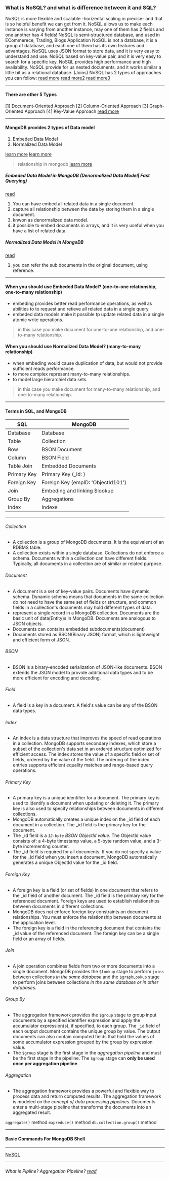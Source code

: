 ### What is NoSQL? and what is difference between it and SQL?

NoSQL is more flexible and scalable -horizental scaling in precise- and that is so helpful benefit we can get from it.
NoSQL allows us to make each instance is varying from another instance, may one of them has 2 fields and one another has 4 fields!
NoSQL is semi-structured database, and used in ECommerece, Trading, Blogs Application
NoSQL is not a database, it is a group of database, and each one of them has its own features and advantages.
NoSQL uses JSON format to store data, and it is very easy to understand and use.
NoSQL based on key-value pair, and it is very easy to search for a specific key.
NoSQL provides high performance and high availability.
NoSQL provide for us nested documents, and it works similar a little bit as a relational database. (Joins)
NoSQL has 2 types of approaches you can follow:
[read more](https://www.mongodb.com/nosql-explained/nosql-vs-sql)
[read more2](https://www.ibm.com/cloud/blog/sql-vs-nosql)
[read more3](https://www.coursera.org/articles/nosql-vs-sql)

---

#### There are other 5 Types

[1] Document-Oriented Approach
[2] Column-Oriented Approach
[3] Graph-Oriented Approach
[4] Key-Value Approach
[read more](https://www.mongodb.com/scale/types-of-nosql-databases)

---

#### MongoDB provides 2 types of Data model

1. Embeded Data Model
2. Normalized Data Model

[learn more](https://www.tutorialspoint.com/mongodb/mongodb_data_modeling.htm#:~:text=MongoDB%20provides%20two%20types%20of%20data%20models%3A%20%E2%80%94,either%20of%20the%20models%20while%20preparing%20your%20document.)
[learn more](https://www.mongodb.com/docs/manual/core/data-modeling-introduction/)

> relationship in mongodb [learn more](https://www.educba.com/mongodb-relationships/)

##### Embeded Data Model in MongoDB (Denormalized Data Model| Fast Querying)

[read](https://www.mongodb.com/docs/manual/core/data-model-design/#std-label-data-modeling-embedding)

1. You can have embed all related data in a single document.
2. capture all relationship between the data by storing them in a single document.
3. knwon as denormalized data model.
4. it possible to embed documents in arrays, and it is very useful when you have a list of related data.

##### Normalized Data Model in MongoDB

[read](https://www.mongodb.com/docs/manual/core/data-model-design/#normalized-data-models)

1. you can refer the sub documents in the original document, using reference.

---

#### When you should use Embeded Data Model? (one-to-one relationship, one-to-many relationship)

- embeding provides better read performance operations, as well as abilities to to request and retieve all related data in a single query.
- embeded data models make it possible tp update related data in a single atomic write operations.

> in this case you make document for one-to-one relationship, and one-to-many relationship.

#### When you should use Normalized Data Model? (many-to-many relationship)

- when embeding would cause duplication of data, but would not provide sufficient reads performance.
- to more complex represent many-to-many relationships.
- to model large hierarchiel data sets.

> in this case you make document for many-to-many relationship, and one-to-many relationship.

---

#### Terms in SQL, and MongoDB

| SQL         | MongoDB                            |
| ----------- | ---------------------------------- |
| Database    | Database                           |
| Table       | Collection                         |
| Row         | BSON Document                      |
| Column      | BSON Field                         |
| Table Join  | Embedded Documents                 |
| Primary Key | Primary Key (\_id: <ObjectId101>)  |
| Foreign Key | Foreign Key (empID: 'ObjectId101') |
| Join        | Embeding and linking $lookup       |
| Group By    | Aggregations                       |
| Index       | Indexe                             |

---

###### Collection

- A collection is a group of MongoDB documents. It is the equivalent of an RDBMS table.
- A collection exists within a single database. Collections do not enforce a schema. Documents within a collection can have different fields. Typically, all documents in a collection are of similar or related purpose.

###### Document

- A document is a set of key-value pairs. Documents have dynamic schema. Dynamic schema means that documents in the same collection do not need to have the same set of fields or structure, and common fields in a collection's documents may hold different types of data.
- represent a single record in a MongoDB collection. Documents are the basic unit of data(Entity)s in MongoDB. Documents are analogous to JSON objects.
- Documents can contains embedded subdocuments(document)
- Documents stored as BSON(Binary JSON) format, which is lightweight and efficient form of JSON.

###### BSON

- BSON is a binary-encoded serialization of JSON-like documents. BSON extends the JSON model to provide additional data types and to be more efficient for encoding and decoding.

###### Field

- A field is a key in a document. A field's value can be any of the BSON data types.

###### Index

- An index is a data structure that improves the speed of read operations in a collection. MongoDB supports secondary indexes, which store a subset of the collection's data set in an ordered structure optimized for efficient access. The index stores the value of a specific field or set of fields, ordered by the value of the field. The ordering of the index entries supports efficient equality matches and range-based query operations.

###### Primary Key

- A primary key is a unique identifier for a document. The primary key is used to identify a document when updating or deleting it. The primary key is also used to specify relationships between documents in different collections.
- MongoDB automatically creates a unique index on the \_id field of each document in a collection. The \_id field is the primary key for the document.
- The \_id field is a _`12-byte` BSON ObjectId value_. The ObjectId value consists of: a 4-byte timestamp value, a 5-byte random value, and a 3-byte incrementing counter.
- The \_id field is required for all documents. If you do not specify a value for the \_id field when you insert a document, MongoDB automatically generates a unique ObjectId value for the \_id field.

###### Foreign Key

- A foreign key is a field (or set of fields) in one document that refers to the \_id field of another document. The \_id field is the primary key for the referenced document. Foreign keys are used to establish relationships between documents in different collections.
- MongoDB does not enforce foreign key constraints on document relationships. You must enforce the relationship between documents at the application level.
- The foreign key is a field in the referencing document that contains the \_id value of the referenced document. The foreign key can be a single field or an array of fields.

###### Join

- A join operation combines fields from two or more documents into a single document. MongoDB provides the `$lookup` stage to perform `joins` between collections _in the same database_ and the `$graphLookup` stage to perform joins between collections _in the same database or in other databases._

###### Group By

- The aggregation framework provides the `$group` stage to group input documents by a specified identifier expression and apply the accumulator expression(s), if specified, to each group. The `_id` field of each output document contains the unique group by value. The output documents can also contain computed fields that hold the values of some accumulator expression grouped by the group by expression value.
- The `$group` stage is the first stage in the _aggregation pipeline_ and must be the first stage in the pipeline. The `$group` stage can **only be used once per aggregation pipeline**.

###### Aggregation

- The aggregation framework provides a powerful and flexible way to process data and return computed results. The aggregation framework is modeled on the _concept of data processing pipelines_. Documents enter a multi-stage pipeline that transforms the documents into an aggregated result.

`aggregate()` method
`mapreduce()` method
`db.collection.group()` method

---

#### Basic Commands For MongoDB Shell

---

[NoSQL](https://www.mongodb.com/databases/types)

---

###### What is Pipline? Aggregation Pipeline? [read](https://docs.mongodb.com/manual/core/aggregation-pipeline/)
